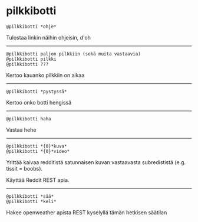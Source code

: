 # pilkkibotti
```
@pilkkibotti *ohje*
```
Tulostaa linkin näihin ohjeisin, d'oh

---
```
@pilkkibotti paljon pilkkiin (sekä muita vastaavia)
@pilkkibotti pilkki
@pilkkibotti ???
```
Kertoo kauanko pilkkiin on aikaa

---
```
@pilkkibotti *pystyssä*
```
Kertoo onko botti hengissä

---
```
@pilkkibotti haha
```
Vastaa hehe

---
```
@pilkkibotti *{0}*kuva*
@pilkkibotti *{0}*video*
```
Yrittää kaivaa redditistä satunnaisen kuvan vastaavasta subredististä (e.g. tissit = boobs).

Käyttää Reddit REST apia.

---
```
@pilkkibotti *sää*
@pilkkibotti *keli*
```
Hakee openweather apista REST kyselyllä tämän hetkisen säätilan


